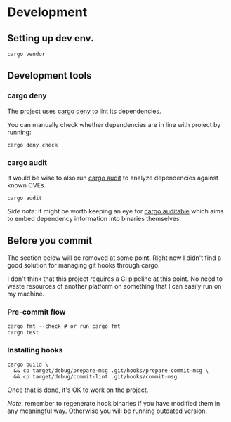 # Development

## Setting up dev env.

```shell
cargo vendor
```

## Development tools

### cargo deny

The project uses [cargo deny](https://embarkstudios.github.io/cargo-deny/index.html) to lint its dependencies.

You can manually check whether dependencies are in line with project by running:

```shell
cargo deny check
```

### cargo audit

It would be wise to also run [cargo audit](https://github.com/rustsec/rustsec/blob/main/cargo-audit/README.md) to
analyze dependencies against known CVEs.

```shell
cargo audit
```

_Side note:_ it might be worth keeping an eye for [cargo auditable](https://github.com/rust-secure-code/cargo-auditable)
which aims to embed dependency information into binaries themselves.

## Before you commit

The section below will be removed at some point.
Right now I didn't find a good solution for managing git hooks through cargo.

I don't think that this project requires a CI pipeline at this point.
No need to waste resources of another platform on something that I can easily run on my machine.

### Pre-commit flow

```shell
cargo fmt --check # or run cargo fmt
cargo test
```

### Installing hooks

```shell
cargo build \
  && cp target/debug/prepare-msg .git/hooks/prepare-commit-msg \
  && cp target/debug/commit-lint .git/hooks/commit-msg
```

Once that is done, it's OK to work on the project.

_Note_: remember to regenerate hook binaries if you have modified them in any meaningful way.
Otherwise you will be running outdated version.
